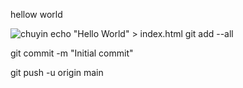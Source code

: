 
hellow world

![chuyin](https://user-images.githubusercontent.com/79493686/111015576-785bdb00-83e4-11eb-916c-29ef3b92805d.jpg)
echo "Hello World" > index.html
git add --all

git commit -m "Initial commit"

git push -u origin main
